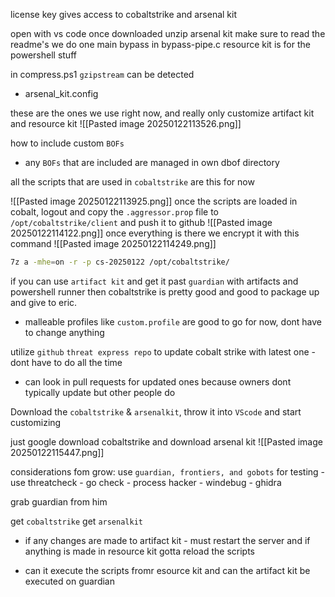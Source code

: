 license key gives access to cobaltstrike and arsenal kit


open with vs code once downloaded
unzip arsenal kit 
make sure to read the readme's
we do one main bypass in bypass-pipe.c
resource kit is for the powershell stuff


in compress.ps1 `gzipstream` can be detected
- arsenal_kit.config

these are the ones we use right now, and really only customize artifact kit and resource kit
![[Pasted image 20250122113526.png]]

how to include custom `BOFs`
- any `BOFs` that are included are managed in own dbof directory

all the scripts that are used in `cobaltstrike` are this for now

![[Pasted image 20250122113925.png]]
once the scripts are loaded in cobalt, logout and copy the `.aggressor.prop` file to `/opt/cobaltstrike/client` and push it to github
![[Pasted image 20250122114122.png]]
once everything is there we encrypt it with this command 
![[Pasted image 20250122114249.png]]
```bash
7z a -mhe=on -r -p cs-20250122 /opt/cobaltstrike/
```
if you can use `artifact kit` and get it past `guardian` with artifacts and powershell runner then cobaltstrike is pretty good and good to package up and give to eric.
- malleable profiles like `custom.profile` are good to go for now, dont have to change anything 


utilize `github` `threat express repo` to update cobalt strike with latest one - dont have to do all the time
- can look in pull requests for updated ones because owners dont typically update but other people do


Download the `cobaltstrike` & `arsenalkit`, throw it into `VScode` and start customizing

just google download cobaltstrike and download arsenal kit
![[Pasted image 20250122115447.png]]



considerations fom grow:
use `guardian, frontiers, and gobots` for testing -  use threatcheck - go check - process hacker - windebug - ghidra

grab guardian from him 


get `cobaltstrike` get `arsenalkit`
- if any changes are made to artifact kit - must restart the server and if anything is made in resource kit  gotta reload the scripts

- can it execute the scripts fromr esource kit and can the artifact kit be executed on guardian